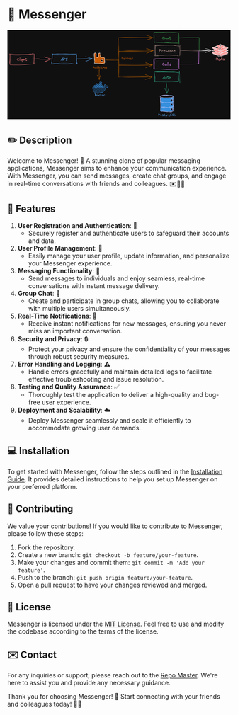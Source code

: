 # 🌟 Messenger

<p align="center">
  <img src="./docs/system-design.png" alt="System Design" />
</p>

## ✏️ Description

Welcome to Messenger! 🎉 A stunning clone of popular messaging applications, Messenger aims to enhance your communication experience. With Messenger, you can send messages, create chat groups, and engage in real-time conversations with friends and colleagues. ✉️💬💪

## 🚀 Features

1. **User Registration and Authentication**: 🔑
   - Securely register and authenticate users to safeguard their accounts and data.
2. **User Profile Management**: 👤
   - Easily manage your user profile, update information, and personalize your Messenger experience.
3. **Messaging Functionality**: 💬
   - Send messages to individuals and enjoy seamless, real-time conversations with instant message delivery.
4. **Group Chat**: 👥
   - Create and participate in group chats, allowing you to collaborate with multiple users simultaneously.
5. **Real-Time Notifications**: 🔔
   - Receive instant notifications for new messages, ensuring you never miss an important conversation.
6. **Security and Privacy**: 🔒
   - Protect your privacy and ensure the confidentiality of your messages through robust security measures.
7. **Error Handling and Logging**: ⚠️
   - Handle errors gracefully and maintain detailed logs to facilitate effective troubleshooting and issue resolution.
8. **Testing and Quality Assurance**: ✅
   - Thoroughly test the application to deliver a high-quality and bug-free user experience.
9. **Deployment and Scalability**: ☁️
   - Deploy Messenger seamlessly and scale it efficiently to accommodate growing user demands.

## 💻 Installation

To get started with Messenger, follow the steps outlined in the [Installation Guide](./docs/InstallS.md). It provides detailed instructions to help you set up Messenger on your preferred platform.

## 🙌 Contributing

We value your contributions! If you would like to contribute to Messenger, please follow these steps:

1. Fork the repository.
2. Create a new branch: `git checkout -b feature/your-feature`.
3. Make your changes and commit them: `git commit -m 'Add your feature'`.
4. Push to the branch: `git push origin feature/your-feature`.
5. Open a pull request to have your changes reviewed and merged.

## 📄 License

Messenger is licensed under the [MIT License](LICENSE). Feel free to use and modify the codebase according to the terms of the license.

## ✉️ Contact

For any inquiries or support, please reach out to the [Repo Master](mailto:mohanadfteha@gmail.com). We're here to assist you and provide any necessary guidance.

Thank you for choosing Messenger! 🙏 Start connecting with your friends and colleagues today! 🚀💙


